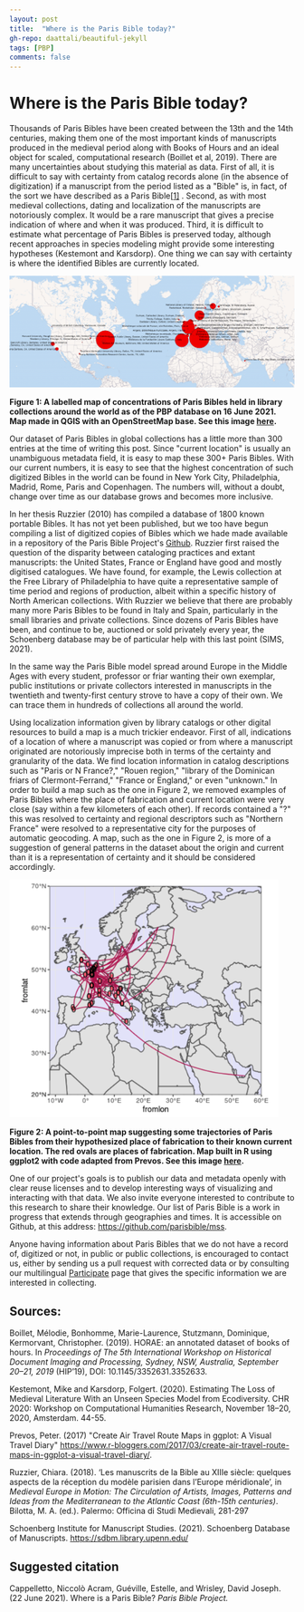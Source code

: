 ```yaml
---
layout: post
title:  "Where is the Paris Bible today?"
gh-repo: daattali/beautiful-jekyll
tags: [PBP]
comments: false
---
```


# **Where is the Paris Bible today?**

 

Thousands of Paris Bibles have been created between the 13th and the 14th centuries, making them one of the most important kinds of manuscripts produced in the medieval period along with Books of Hours and an ideal object for scaled, computational research (Boillet et al, 2019). There are many uncertainties about studying this material as data. First of all, it is difficult to say with certainty from catalog records alone (in the absence of digitization) if a manuscript from the period listed as a "Bible" is, in fact, of the sort we have described as a Paris Bible[[1\]](#_msocom_1) . Second, as with most medieval collections, dating and localization of the manuscripts are notoriously complex. It would be a rare manuscript that gives a precise indication of where and when it was produced. Third, it is difficult to estimate what percentage of Paris Bibles is preserved today, although recent approaches in species modeling might provide some interesting hypotheses (Kestemont and Karsdorp). One thing we can say with certainty is where the identified Bibles are currently located. 

<img src="/assets/Blog3_Fig1.png" style="zoom:50%;" />

**Figure 1: A labelled map of concentrations of Paris Bibles held in library collections around the world as of the PBP database on 16 June 2021. Map made in QGIS with an OpenStreetMap base. See this image [here](https://github.com/parisbible/parisbible.github.io/blob/main/assets/Blog3_Fig1.png).**

Our dataset of Paris Bibles in global collections has a little more than 300 entries at the time of writing this post. Since "current location" is usually an unambiguous metadata field, it is easy to map these 300+ Paris Bibles. With our current numbers, it is easy to see that the highest concentration of such digitized Bibles in the world can be found in New York City, Philadelphia, Madrid, Rome, Paris and Copenhagen. The numbers will, without a doubt, change over time as our database grows and becomes more inclusive.

In her thesis Ruzzier (2010) has compiled a database of 1800 known portable Bibles. It has not yet been published, but we too have begun compiling a list of digitized copies of Bibles which we hade made available in a repository of the Paris Bible Project's [Github](https://github.com/parisbible/mss). Ruzzier first raised the question of the disparity between cataloging practices and extant manuscripts: the United States, France or England have good and mostly digitised catalogues. We have found, for example, the Lewis collection at the Free Library of Philadelphia to have quite a representative sample of time period and regions of production, albeit within a specific history of North American collections. With Ruzzier we believe that there are probably many more Paris Bibles to be found in Italy and Spain, particularly in the small libraries and private collections. Since dozens of Paris Bibles have been, and continue to be, auctioned or sold privately every year, the Schoenberg database may be of particular help with this last point (SIMS, 2021). 

In the same way the Paris Bible model spread around Europe in the Middle Ages with every student, professor or friar wanting their own exemplar, public institutions or private collectors interested in manuscripts in the twentieth and twenty-first century strove to have a copy of their own. We can trace them in hundreds of collections all around the world. 

Using localization information given by library catalogs or other digital resources to build a map is a much trickier endeavor. First of all, indications of a location of where a manuscript was copied or from where a manuscript originated are notoriously imprecise both in terms of the certainty and granularity of the data. We find location information in catalog descriptions such as "Paris or N France?," "Rouen region," "library of the Dominican friars of Clermont-Ferrand," "France or England," or even "unknown." In order to build a map such as the one in Figure 2, we removed examples of Paris Bibles where the place of fabrication and current location were very close (say within a few kilometers of each other). If records contained a "?" this was resolved to certainty and regional descriptors such as "Northern France" were resolved to a representative city for the purposes of automatic geocoding. A map, such as the one in Figure 2, is more of a suggestion of general patterns in the dataset about the origin and current than it is a representation of certainty and it should be considered accordingly. 

<img src="/assets/Blog3_Fig2.png" style="zoom: 80%;" />

**Figure 2: A point-to-point map suggesting some trajectories of Paris Bibles from their hypothesized place of fabrication to their known current location. The red ovals are places of fabrication. Map built in R using ggplot2 with code adapted from Prevos. See this image [here](https://github.com/parisbible/parisbible.github.io/blob/main/assets/Blog3_Fig2.png).**

One of our project's goals is to publish our data and metadata openly with clear reuse licenses and to develop interesting ways of visualizing and interacting with that data. We also invite everyone interested to contribute to this research to share their knowledge. Our list of Paris Bible is a work in progress that extends through geographies and times. It is accessible on Github, at this address: https://github.com/parisbible/mss.

 

Anyone having information about Paris Bibles that we do not have a record of, digitized or not, in public or public collections, is encouraged to contact us, either by sending us a pull request with corrected data or by consulting our multilingual [Participate](https://parisbible.github.io/participate/) page that gives the specific information we are interested in collecting. 

 

## **Sources:**

 

Boillet, Mélodie, Bonhomme, Marie-Laurence, Stutzmann, Dominique, Kermorvant, Christopher. (2019). HORAE: an annotated dataset of books of hours. In *Proceedings of The 5th International Workshop on Historical Document Imaging and Processing, Sydney, NSW, Australia, September 20–21, 2019* (HIP’19), DOI: 10.1145/3352631.3352633.

 

Kestemont, Mike and Karsdorp, Folgert. (2020). Estimating The Loss of Medieval Literature With an Unseen Species Model from Ecodiversity. CHR 2020: Workshop on Computational Humanities Research, November 18–20, 2020, Amsterdam. 44-55.

 

Prevos, Peter. (2017) "Create Air Travel Route Maps in ggplot: A Visual Travel Diary" https://www.r-bloggers.com/2017/03/create-air-travel-route-maps-in-ggplot-a-visual-travel-diary/. 

 

Ruzzier, Chiara. (2018). ‘Les manuscrits de la Bible au XIIIe siècle: quelques aspects de la réception du modèle parisien dans l’Europe méridionale’, in *Medieval Europe in Motion: The Circulation of Artists, Images, Patterns and Ideas from the Mediterranean to the Atlantic Coast (6th-15th centuries)*. Bilotta, M. A. (ed.). Palermo: Officina di Studi Medievali, 281-297

 

Schoenberg Institute for Manuscript Studies. (2021). Schoenberg Database of Manuscripts. https://sdbm.library.upenn.edu/ 

 

 

## **Suggested citation**

 

Cappelletto, Niccolò Acram, Guéville, Estelle, and Wrisley, David Joseph. (22 June 2021). Where is a Paris Bible? *Paris Bible Project.*
